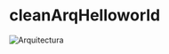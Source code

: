 # cleanArqHelloworld
![Arquitectura](https://github.com/Heraldus/cleanArqHelloworld/edit/master/arq.png)

